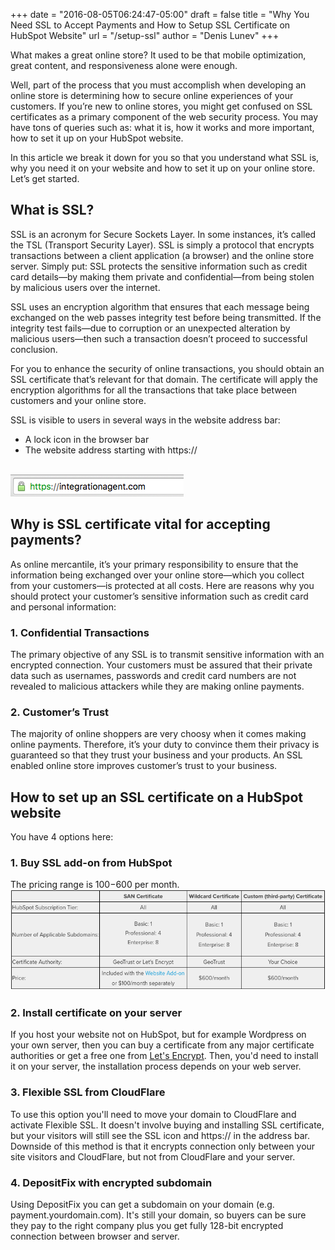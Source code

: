 +++
date = "2016-08-05T06:24:47-05:00"
draft = false
title = "Why You Need SSL to Accept Payments and How to Setup SSL Certificate on HubSpot Website"
url = "/setup-ssl"
author = "Denis Lunev"
+++



What makes a great online store? It used to be that mobile optimization,
great content, and responsiveness alone were enough.

Well, part of the process that you must accomplish when developing an
online store is determining how to secure online experiences of your
customers. If you’re new to online stores, you might get confused on SSL
certificates as a primary component of the web security process. You may
have tons of queries such as: what it is, how it works and more
important, how to set it up on your HubSpot website.

In this article we break it down for you so that you
understand what SSL is, why you need it on your website and how to set
it up on your online store. Let’s get started.

What is SSL?
------------
  
   
SSL is an acronym for Secure Sockets Layer. In some instances, it’s
called the TSL (Transport Security Layer). SSL is simply a protocol that
encrypts transactions between a client application (a browser) and the
online store server. Simply put: SSL protects the sensitive information
such as credit card details—by making them private and confidential—from
being stolen by malicious users over the internet.

SSL uses an encryption algorithm that ensures that each message being
exchanged on the web passes integrity test before being transmitted. If
the integrity test fails—due to corruption or an unexpected alteration
by malicious users—then such a transaction doesn’t proceed to successful
conclusion.

For you to enhance the security of online transactions, you should
obtain an SSL certificate that’s relevant for that domain. The
certificate will apply the encryption algorithms for all the
transactions that take place between customers and your online store.

SSL is visible to users in several ways in the website address bar:

- A lock icon in the browser bar
- The website address starting with https://
<br/>
<img src="/img/why-ssl/ssl_icon.png"/>
<br/>

Why is SSL certificate vital for accepting payments?
----------------------------------------------------

As online mercantile, it’s your primary responsibility to ensure that
the information being exchanged over your online store—which you collect
from your customers—is protected at all costs. Here are reasons why you
should protect your customer’s sensitive information such as credit card
and personal information:

### 1. Confidential Transactions

The primary objective of any SSL is to transmit sensitive information
with an encrypted connection. Your customers must be assured that their
private data such as usernames, passwords and credit card numbers are
not revealed to malicious attackers while they are making online
payments.

### 2. Customer’s Trust

The majority of online shoppers are very choosy when it comes making
online payments. Therefore, it’s your duty to convince them their
privacy is guaranteed so that they trust your business and your
products. An SSL enabled online store improves customer’s trust to your
business.

How to set up an SSL certificate on a HubSpot website
-----------------------------------------------------

You have 4 options here:
### 1. Buy SSL add-on from HubSpot
The pricing range is $100-$600 per month. <br/>
<a href="http://www.hubspot.com/products/website/ssl"><img src="/img/why-ssl/hubspot_ssl.png"/></a>
<br />

### 2. Install certificate on your server
If you host your website not on HubSpot, but for example Wordpress on your own server, then you can buy a certificate from any major certificate authorities or get a free one from <a href="https://letsencrypt.org/">Let's Encrypt</a>.
Then, you'd need to install it on your server, the installation process depends on your web server. 

### 3. Flexible SSL from CloudFlare 
To use this option you'll need to move your domain to CloudFlare and activate Flexible SSL.
It doesn't involve buying and installing SSL certificate, but your visitors will still see the SSL icon and https:// in the address bar.
Downside of this method is that it encrypts connection only between your site visitors and CloudFlare, but not from CloudFlare and your server.   

### 4. DepositFix with encrypted subdomain
Using DepositFix you can get a subdomain on your domain (e.g. payment.yourdomain.com).
It's still your domain, so buyers can be sure they pay to the right company plus you get fully 128-bit encrypted connection between browser and server. 
 









